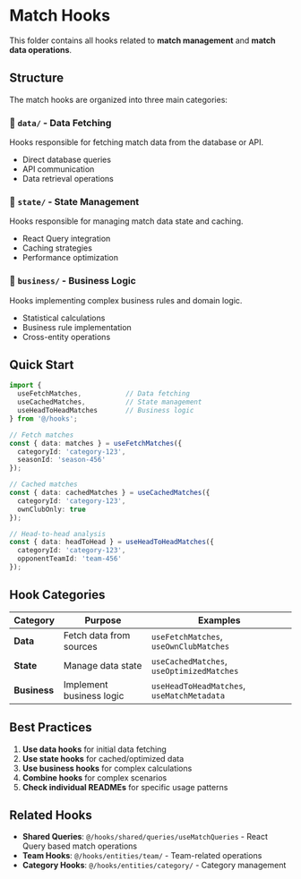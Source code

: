 # Match Hooks

This folder contains all hooks related to **match management** and **match data operations**.

## Structure

The match hooks are organized into three main categories:

### 📁 `data/` - Data Fetching
Hooks responsible for fetching match data from the database or API.
- Direct database queries
- API communication
- Data retrieval operations

### 📁 `state/` - State Management  
Hooks responsible for managing match data state and caching.
- React Query integration
- Caching strategies
- Performance optimization

### 📁 `business/` - Business Logic
Hooks implementing complex business rules and domain logic.
- Statistical calculations
- Business rule implementation
- Cross-entity operations

## Quick Start

```typescript
import { 
  useFetchMatches,           // Data fetching
  useCachedMatches,          // State management
  useHeadToHeadMatches       // Business logic
} from '@/hooks';

// Fetch matches
const { data: matches } = useFetchMatches({
  categoryId: 'category-123',
  seasonId: 'season-456'
});

// Cached matches
const { data: cachedMatches } = useCachedMatches({
  categoryId: 'category-123',
  ownClubOnly: true
});

// Head-to-head analysis
const { data: headToHead } = useHeadToHeadMatches({
  categoryId: 'category-123',
  opponentTeamId: 'team-456'
});
```

## Hook Categories

| Category | Purpose | Examples |
|----------|---------|----------|
| **Data** | Fetch data from sources | `useFetchMatches`, `useOwnClubMatches` |
| **State** | Manage data state | `useCachedMatches`, `useOptimizedMatches` |
| **Business** | Implement business logic | `useHeadToHeadMatches`, `useMatchMetadata` |

## Best Practices

1. **Use data hooks** for initial data fetching
2. **Use state hooks** for cached/optimized data
3. **Use business hooks** for complex calculations
4. **Combine hooks** for complex scenarios
5. **Check individual READMEs** for specific usage patterns

## Related Hooks

- **Shared Queries**: `@/hooks/shared/queries/useMatchQueries` - React Query based match operations
- **Team Hooks**: `@/hooks/entities/team/` - Team-related operations
- **Category Hooks**: `@/hooks/entities/category/` - Category management
